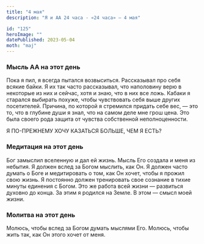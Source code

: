 ```yaml
---
title: "4 мая"
description: "Я и АА 24 часа - «24 часа» — 4 мая"

id: "125"
heroImage: ""
datePublished: 2023-05-04
moth: "maj"
---
```


### Мысль АА на этот день

Пока я пил, я всегда пытался возвыситься. Рассказывал про себя всякие байки. Я
их так часто рассказывал, что наполовину верю в некоторые из них и сейчас,
хотя и знаю, что в них все ложь. Кабаки я старался выбирать похуже, чтобы
чувствовать себя выше других посетителей. Причина, по которой я стремился
придать себе вес, — это то, что в глубине души я знал, что на самом деле мне
грош цена. Это была своего рода защита от чувства собственной неполноценности.

Я ПО-ПРЕЖНЕМУ ХОЧУ КАЗАТЬСЯ БОЛЬШЕ, ЧЕМ Я ЕСТЬ?

### Медитация на этот день

Бог замыслил вселенную и дал ей жизнь. Мысль Его создала и меня из небытия. Я
должен вслед за Богом мыслить, как Он. Я должен часто думать о Боге и
медитировать о том, как Он хочет, чтобы я прожил свою жизнь. Я постоянно
должен тренировать свое сознание в тихие минуты единения с Богом. Это же
работа всей жизни — развиться духовно до конца. За этим я родился на Земле. В
этом — смысл моей жизни.

### Молитва на этот день

Молюсь, чтобы вслед за Богом думать мыслями Его. Молюсь, чтобы жить так, как
Он этого хочет от меня.
